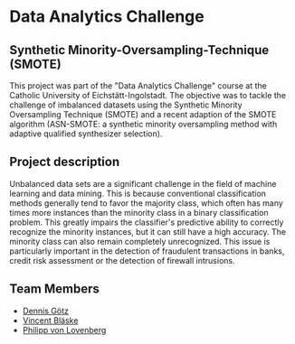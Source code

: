 # Data Analytics Challenge
## Synthetic Minority-Oversampling-Technique (SMOTE)

This project was part of the "Data Analytics Challenge" course at the Catholic University of Eichstätt-Ingolstadt. 
The objective was to tackle the challenge of imbalanced datasets using the Synthetic Minority Oversampling 
Technique (SMOTE) and a recent adaption of the SMOTE algorithm (ASN-SMOTE: a synthetic minority oversampling 
method with adaptive qualified synthesizer selection).

## Project description
Unbalanced data sets are a significant challenge in the field of machine learning and data mining. This is because conventional 
classification methods generally tend to favor the majority class, which often has many times more instances than the minority 
class in a binary classification problem. This greatly impairs the classifier's predictive ability to correctly recognize the 
minority instances, but it can still have a high accuracy. The minority class can also remain completely unrecognized. This issue 
is particularly important in the detection of fraudulent transactions in banks, credit risk assessment or the detection of firewall 
intrusions.

## Team Members
- [Dennis Götz](https://github.com/dennismgoetz)
- [Vincent Bläske](https://github.com/vini1166)
- [Philipp von Lovenberg](https://github.com/philipp2412)
